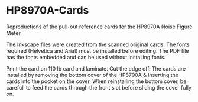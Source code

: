 # HP8970A-Cards
Reproductions of the pull-out reference cards for the HP8970A Noise Figure Meter

The Inkscape files were created from the scanned original cards.
The fonts required (Helvetica and Arial) must be installed before editing.
The PDF file has the fonts embedded and can be used without installing fonts.

Print the card on 110 lb card and laminate. Cut the edge off.
The cards are installed by removing the bottom cover of the HP8790A & inserting the cards into the pocket on the cover.
When reinstalling the bottom cover, be carefull to feed the cards through the front slot before sliding the cover fully on.
